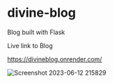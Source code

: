 # divine-blog
Blog built with Flask


Live link to Blog


https://divineblog.onrender.com/

![Screenshot 2023-06-12 215829](https://github.com/Dipec001/divine-blog/assets/119022956/18c47d98-5d46-4b13-a129-0e200e2c501d)
